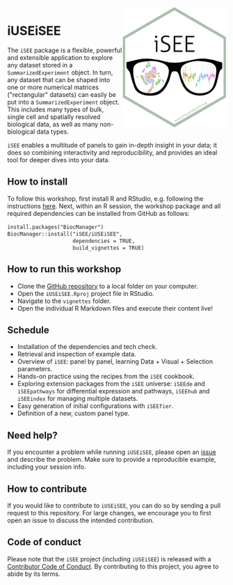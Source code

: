<img src="vignettes/iSEE.png" align="right" alt="" width="240" />

# iUSEiSEE

The `iSEE` package is a flexible, powerful and extensible application to explore any dataset stored in a `SummarizedExperiment` object.
In turn, any dataset that can be shaped into one or more numerical matrices ("rectangular" datasets) can easily be put into a `SummarizedExperiment` object.
This includes many types of bulk, single cell and spatially resolved biological data, as well as many non-biological data types. 

`iSEE` enables a multitude of panels to gain in-depth insight in your data; it does so combining interactivity and reproducibility, and provides an ideal tool for deeper dives into your data.


## How to install

To follow this workshop, first install R and RStudio, e.g. following the instructions [here](https://carpentries-incubator.github.io/bioc-intro/). 
Next, within an R session, the workshop package and all required dependencies can be installed from GitHub as follows:

```
install.packages("BiocManager")
BiocManager::install("iSEE/iUSEiSEE", 
                     dependencies = TRUE, 
                     build_vignettes = TRUE)
```

## How to run this workshop

- Clone the [GitHub repository](https://github.com/iSEE/iUSEiSEE) to a local folder on your computer. 
- Open the `iUSEiSEE.Rproj` project file in RStudio.
- Navigate to the `vignettes` folder.
- Open the individual R Markdown files and execute their content live!

## Schedule

* Installation of the dependencies and tech check.
* Retrieval and inspection of example data.
* Overview of `iSEE`: panel by panel, learning Data + Visual + Selection parameters.
* Hands-on practice using the recipes from the `iSEE` cookbook.
* Exploring extension packages from the `iSEE` universe: `iSEEde` and `iSEEpathways` for differential expression and pathways, `iSEEhub` and `iSEEindex` for managing multiple datasets.
* Easy generation of initial configurations with `iSEEfier`.
* Definition of a new, custom panel type.

## Need help?

If you encounter a problem while running `iUSEiSEE`, please open an [issue](https://github.com/iSEE/iUSEiSEE/issues) and describe the problem.
Make sure to provide a reproducible example, including your session info.

## How to contribute

If you would like to contribute to `iUSEiSEE`, you can do so by sending a pull request to this repository. 
For large changes, we encourage you to first open an issue to discuss the intended contribution.

## Code of conduct

Please note that the `iSEE` project (including `iUSEiSEE`) is released with a [Contributor Code of Conduct](CODE_OF_CONDUCT.md). 
By contributing to this project, you agree to abide by its terms.
